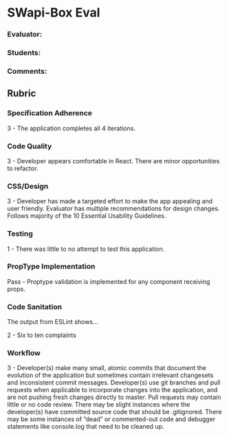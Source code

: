 # SWapi-Box Eval

### Evaluator:
### Students:
### Comments:

## Rubric

### Specification Adherence

3 - The application completes all 4 iterations.

### Code Quality

3 - Developer appears comfortable in React. There are minor opportunities to refactor.

### CSS/Design

3 - Developer has made a targeted effort to make the app appealing and user friendly. Evaluator has multiple recommendations for design changes. Follows majority of the 10 Essential Usability Guidelines.

### Testing

<!-- 4 - Every component is tested from both a unit and acceptance standpoint, all crucial functionality is tested
3 - Almost all components are tested to a level that indicates developer has an understanding of testing -->
1 - There was little to no attempt to test this application.

### PropType Implementation

Pass - Proptype validation is implemented for any component receiving props.

### Code Sanitation

The output from ESLint shows…

<!-- 4 - Zero complaints -->
<!-- 3 - Five or fewer complaints -->
2 - Six to ten complaints

### Workflow

3 - Developer(s) make many small, atomic commits that document the evolution of the application but sometimes contain irrelevant changesets and inconsistent commit messages. Developer(s) use git branches and pull requests when applicable to incorporate changes into the application, and are not pushing fresh changes directly to master. Pull requests may contain little or no code review. There may be slight instances where the developer(s) have committed source code that should be .gitignored. There may be some instances of “dead” or commented-out code and debugger statements like console.log that need to be cleaned up.

